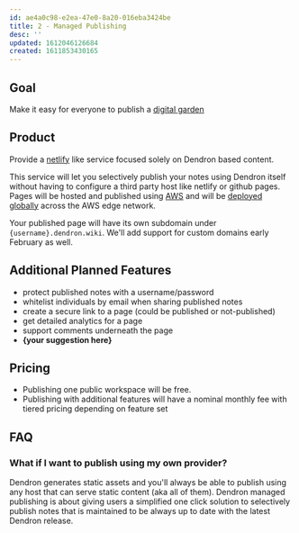 ```yaml
---
id: ae4a0c98-e2ea-47e0-8a20-016eba3424be
title: 2 - Managed Publishing
desc: ''
updated: 1612046126684
created: 1611853430165
---
```


## Goal

Make it easy for everyone to publish a [digital garden](https://www.kevinslin.com/notes/30a9ec3e-d58f-44ce-8d7c-535f122f7d0b.html)

## Product

Provide a [netlify](https://www.netlify.com/) like service focused solely on Dendron based content.

This service will let you selectively publish your notes using Dendron itself without having to configure a third party host like netlify or github pages.
Pages will be hosted and published using [AWS](aws.amazon.com/) and will be [deployed globally](https://aws.amazon.com/cloudfront/features/) across the AWS edge network. 

Your published page will have its own subdomain under `{username}.dendron.wiki`. We'll add support for custom domains early February as well. 

## Additional Planned Features
- protect published notes with a username/password
- whitelist individuals by email when sharing published notes
- create a secure link to a page (could be published or not-published)
- get detailed analytics for a page
- support comments underneath the page
- **{your suggestion here}**

## Pricing
- Publishing one public workspace will be free. 
- Publishing with additional features will have a nominal monthly fee with tiered pricing depending on feature set

## FAQ

### What if I want to publish using my own provider?

Dendron generates static assets and you'll always be able to publish using any host that can serve static content (aka all of them). Dendron managed publishing is about giving users a simplified one click solution to selectively publish notes that is maintained to be always up to date with the latest Dendron release. 

